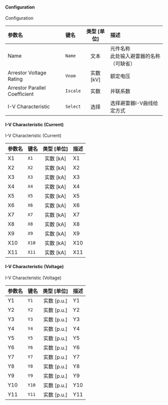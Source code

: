 <!--
DO NOT EDIT THIS FILE DIRECTLY.
This file is generated by tools/comp-docs.js.
All changes will be overwritten by regeneration.
-->

<slot class="model-parameters">

#### Configuration

Configuration

| 参数名 | 键名 | 类型 [单位] | 描述 |
|:------ |:---- |:-----------:|:---- |
| Name | `Name` | 文本 | 元件名称  <br/> 此处输入避雷器的名称（可缺省） |
| Arrestor Voltage Rating | `Vnom` | 实数 [kV] | 额定电压 |
| Arrestor Parallel Coefficient | `Iscale` | 实数 | 并联系数 |
| I\-V Characteristic | `Select` | 选择 | 选择避雷器I-V曲线给定方式 |

#### I\-V Characteristic \(Current\)

I-V Characteristic (Current)

| 参数名 | 键名 | 类型 [单位] | 描述 |
|:------ |:---- |:-----------:|:---- |
| X1 | `X1` | 实数 [kA] | X1 |
| X2 | `X2` | 实数 [kA] | X2 |
| X3 | `X3` | 实数 [kA] | X3 |
| X4 | `X4` | 实数 [kA] | X4 |
| X5 | `X5` | 实数 [kA] | X5 |
| X6 | `X6` | 实数 [kA] | X6 |
| X7 | `X7` | 实数 [kA] | X7 |
| X8 | `X8` | 实数 [kA] | X8 |
| X9 | `X9` | 实数 [kA] | X9 |
| X10 | `X10` | 实数 [kA] | X10 |
| X11 | `X11` | 实数 [kA] | X11 |

#### I\-V Characteristic \(Voltage\)

I-V Characteristic (Voltage)

| 参数名 | 键名 | 类型 [单位] | 描述 |
|:------ |:---- |:-----------:|:---- |
| Y1 | `Y1` | 实数 [p\.u\.] | Y1 |
| Y2 | `Y2` | 实数 [p\.u\.] | Y2 |
| Y3 | `Y3` | 实数 [p\.u\.] | Y3 |
| Y4 | `Y4` | 实数 [p\.u\.] | Y4 |
| Y5 | `Y5` | 实数 [p\.u\.] | Y5 |
| Y6 | `Y6` | 实数 [p\.u\.] | Y6 |
| Y7 | `Y7` | 实数 [p\.u\.] | Y7 |
| Y8 | `Y8` | 实数 [p\.u\.] | Y8 |
| Y9 | `Y9` | 实数 [p\.u\.] | Y9 |
| Y10 | `Y10` | 实数 [p\.u\.] | Y10 |
| Y11 | `Y11` | 实数 [p\.u\.] | Y11 |


</slot>
